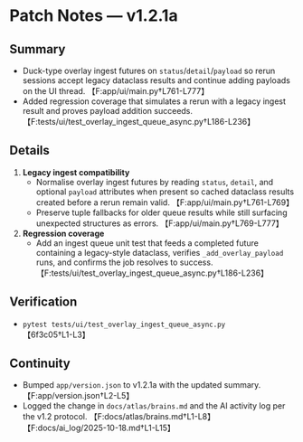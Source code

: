# Patch Notes — v1.2.1a

## Summary
- Duck-type overlay ingest futures on `status`/`detail`/`payload` so rerun sessions accept legacy dataclass results and continue adding payloads on the UI thread. 【F:app/ui/main.py†L761-L777】
- Added regression coverage that simulates a rerun with a legacy ingest result and proves payload addition succeeds. 【F:tests/ui/test_overlay_ingest_queue_async.py†L186-L236】

## Details
1. **Legacy ingest compatibility**
   - Normalise overlay ingest futures by reading `status`, `detail`, and optional `payload` attributes when present so cached dataclass results created before a rerun remain valid. 【F:app/ui/main.py†L761-L769】
   - Preserve tuple fallbacks for older queue results while still surfacing unexpected structures as errors. 【F:app/ui/main.py†L769-L777】
2. **Regression coverage**
   - Add an ingest queue unit test that feeds a completed future containing a legacy-style dataclass, verifies `_add_overlay_payload` runs, and confirms the job resolves to success. 【F:tests/ui/test_overlay_ingest_queue_async.py†L186-L236】

## Verification
- `pytest tests/ui/test_overlay_ingest_queue_async.py` 【6f3c05†L1-L3】

## Continuity
- Bumped `app/version.json` to v1.2.1a with the updated summary. 【F:app/version.json†L2-L5】
- Logged the change in `docs/atlas/brains.md` and the AI activity log per the v1.2 protocol. 【F:docs/atlas/brains.md†L1-L8】【F:docs/ai_log/2025-10-18.md†L1-L15】
